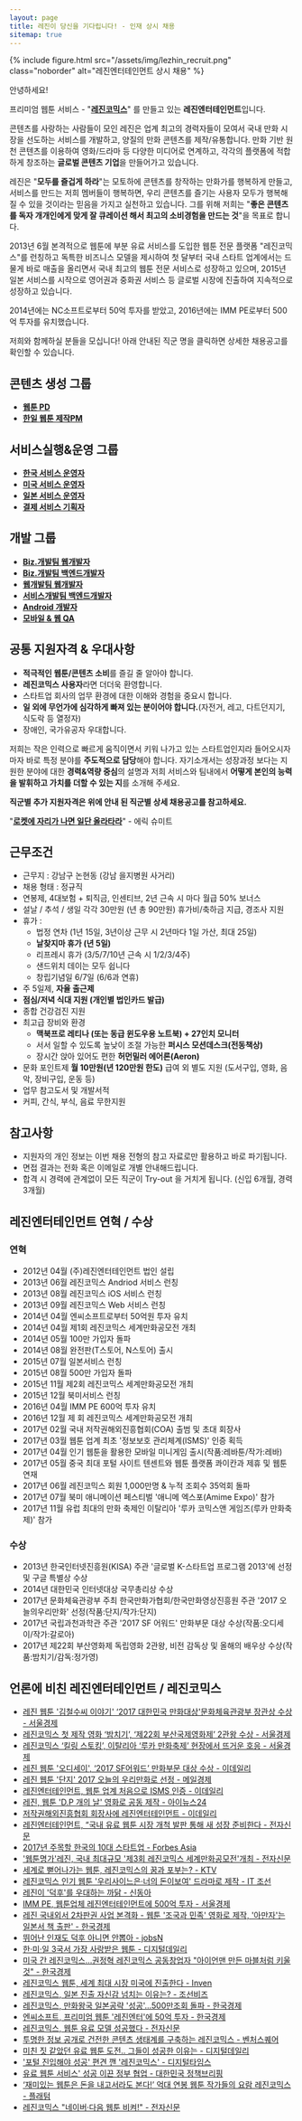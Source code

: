 ```yaml
---
layout: page
title: 레진이 당신을 기다립니다! - 인재 상시 채용
sitemap: true
---
```

{% include figure.html src="/assets/img/lezhin_recruit.png" class="noborder" alt="레진엔터테인먼트 상시 채용" %}

안녕하세요!

프리미엄 웹툰 서비스 - "**[레진코믹스](http://www.lezhin.com)**" 를 만들고 있는 **레진엔터테인먼트**입니다.

콘텐츠를 사랑하는 사람들이 모인 레진은 업계 최고의 경력자들이 모여서 국내 만화 시장을 선도하는 서비스를 개발하고, 양질의 만화 콘텐츠를 제작/유통합니다.
만화 기반 원천 콘텐츠를 이용하여 영화/드라마 등 다양한 미디어로 연계하고, 각각의 플랫폼에 적합하게 창조하는 **글로벌 콘텐츠 기업**을 만들어가고 있습니다.

레진은 "**모두를 즐겁게 하라**"는 모토하에 콘텐츠를 창작하는 만화가를 행복하게 만들고, 서비스를 만드는 저희 멤버들이 행복하면,
우리 콘텐츠를 즐기는 사용자 모두가 행복해질 수 있을 것이라는 믿음을 가지고 실천하고 있습니다.
그를 위해 저희는 "**좋은 콘텐츠를 독자 개개인에게 맞게 잘 큐레이션 해서 최고의 소비경험을 만드는 것**"을 목표로 합니다.

2013년 6월 본격적으로 웹툰에 부분 유료 서비스를 도입한 웹툰 전문 플랫폼 "레진코믹스"를 런칭하고
독특한 비즈니스 모델을 제시하여 첫 달부터 국내 스타트 업계에서는 드물게 바로 매출을 올리면서 국내 최고의 웹툰 전문 서비스로 성장하고 있으며,
2015년 일본 서비스를 시작으로 영어권과 중화권 서비스 등 글로벌 시장에 진출하여 지속적으로 성장하고 있습니다.

2014년에는 NC소프트로부터 50억 투자를 받았고, 2016년에는 IMM PE로부터 500억 투자를 유치했습니다.

저희와 함께하실 분들을 모십니다! 아래 안내된 직군 명을 클릭하면 상세한 채용공고를 확인할 수 있습니다. 

## 콘텐츠 생성 그룹

- [**웹툰 PD**](webtoon_pd)
- [**한일 웹툰 제작PM**](jp_translator_pm)

## 서비스실행&운영 그룹

- [**한국 서비스 운영자**](service_operator)
- [**미국 서비스 운영자**](us_operation)
- [**일본 서비스 운영자**](jp_operation)
- [**결제 서비스 기획자**](billing_service)
 
## 개발 그룹

- [**Biz.개발팀 웹개발자**](biz_front_develop)
- [**Biz.개발팀 백엔드개발자**](biz_backend_develop)
- [**웹개발팀 웹개발자**](web_develop)
- [**서비스개발팀 백엔드개발자**](backend_develop)
- [**Android 개발자**](android_develop)
- [**모바일 & 웹 QA**](qa)

## 공통 지원자격 & 우대사항

- **적극적인 웹툰/콘텐츠 소비**를 즐길 줄 알아야 합니다.
- **레진코믹스 사용자**라면 더더욱 환영합니다.
- 스타트업 회사의 업무 환경에 대한 이해와 경험을 중요시 합니다.
- **일 외에 무언가에 심각하게 빠져 있는 분이어야 합니다.**(자전거, 레고, 다트던지기, 식도락 등 열정자)
- 장애인, 국가유공자 우대합니다.

저희는 작은 인력으로 빠르게 움직이면서 키워 나가고 있는 스타트업인지라
들어오시자마자 바로 특정 분야를 **주도적으로 담당**해야 합니다.
자기소개서는 성장과정 보다는 지원한 분야에 대한 **경력&역량 중심**의 설명과
저희 서비스와 팀내에서 **어떻게 본인의 능력을 발휘하고 가치를 더할 수 있는 지**를 소개해 주세요.

**직군별 추가 지원자격은 위에 안내 된 직군별 상세 채용공고를 참고하세요.**

"[**로켓에 자리가 나면 일단 올라타라**](http://estima.wordpress.com/2012/05/28/sheryl/)" - 에릭 슈미트

## 근무조건

- 근무지 : 강남구 논현동 (강남 을지병원 사거리)
- 채용 형태 : 정규직
- 연봉제, 4대보험 + 퇴직금, 인센티브, 2년 근속 시 마다 월급 50% 보너스
- 설날 / 추석 / 생일 각각 30만원 (년 총 90만원) 휴가비/축하금 지급, 경조사 지원
- 휴가 :
  - 법정 연차 (1년 15일, 3년이상 근무 시 2년마다 1일 가산, 최대 25일)
  - **날찾지마 휴가 (년 5일)**
  - 리프레시 휴가 (3/5/7/10년 근속 시 1/2/3/4주)
  - 샌드위치 데이는 모두 쉽니다
  - 창립기념일 6/7일 (6/6과 연휴)
- 주 5일제, **자율 출근제**
- **점심/저녁 식대 지원 (개인별 법인카드 발급)**
- 종합 건강검진 지원
- 최고급 장비와 환경
  - **맥북프로 레티나 (또는 동급 윈도우용 노트북) + 27인치 모니터**
  - 서서 일할 수 있도록 높낮이 조절 가능한 **퍼시스 모션데스크(전동책상)**
  - 장시간 앉아 있어도 편한 **허먼밀러 에어론(Aeron)**
- 문화 포인트제 **월 10만원(년 120만원 한도)** 급여 외 별도 지원 (도서구입, 영화, 음악, 장비구입, 운동 등)
- 업무 참고도서 및 개발서적
- 커피, 간식, 부식, 음료 무한지원

## 참고사항

- 지원자의 개인 정보는 이번 채용 전형의 참고 자료로만 활용하고 바로 파기됩니다.
- 면접 결과는 전화 혹은 이메일로 개별 안내해드립니다.
- 합격 시 경력에 관계없이 모든 직군이 Try-out 을 거치게 됩니다. (신입 6개월, 경력 3개월)

## 레진엔터테인먼트 연혁 / 수상 

### 연혁

- 2012년 04월 (주)레진엔터테인먼트 법인 설립
- 2013년 06월 레진코믹스 Andriod 서비스 런칭
- 2013년 08월 레진코믹스 iOS 서비스 런칭
- 2013년 09월 레진코믹스 Web 서비스 런칭
- 2014년 04월 엔씨소프트로부터 50억원 투자 유치
- 2014년 04월 제1회 레진코믹스 세계만화공모전 개최
- 2014년 05월 100만 가입자 돌파
- 2014년 08월 완전판(T스토어, N스토어) 출시
- 2015년 07월 일본서비스 런칭
- 2015년 08월 500만 가입자 돌파
- 2015년 11월 제2회 레진코믹스 세계만화공모전 개최
- 2015년 12월 북미서비스 런칭
- 2016년 04월 IMM PE 600억 투자 유치
- 2016년 12월 제 회 레진코믹스 세계만화공모전 개최
- 2017년 02월 국내 저작권해외진흥협회(COA) 출범 및 초대 회장사
- 2017년 03월 웹툰 업계 최초 '정보보호 관리체계(ISMS)' 인증 획득
- 2017년 04월 인기 웹툰을 활용한 모바일 미니게임 출시(작품:레바툰/작가:레바)
- 2017년 05월 중국 최대 포털 사이트 텐센트와 웹툰 플랫폼 콰이칸과 제휴 및 웹툰 연재
- 2017년 06월 레진코믹스 회원 1,000만명 & 누적 조회수 35억회 돌파
- 2017년 07월 북미 애니메이션 페스티벌 '애니메 엑스포(Amime Expo)' 참가
- 2017년 11월 유럽 최대의 만화 축제인 이탈리아 '루카 코믹스앤 게임즈(루카 만화축제)' 참가

### 수상

- 2013년 한국인터넷진흥원(KISA) 주관 '글로벌 K-스타트업 프로그램 2013'에 선정 및 구글 특별상 수상
- 2014년 대한민국 인터넷대상 국무총리상 수상
- 2017년 문화체육관광부 주최 한국만화가협회/한국만화영상진흥원 주관 '2017 오늘의우리만화' 선정(작품:단지/작가:단지)
- 2017년 국립과천과학관 주관 '2017 SF 어워드' 만화부문 대상 수상(작품:오디세이/작가:갈로아)
- 2017년 제22회 부산영화제 독립영화 2관왕, 비전 감독상 및 올해의 배우상 수상(작품:밤치기/감독:정가영)

## 언론에 비친 레진엔터테인먼트 / 레진코믹스

- [레진 웹툰 '김철수씨 이야기' ‘2017 대한민국 만화대상'문화체육관광부 장관상 수상 - 서울경제](http://entertain.naver.com/read?oid=011&aid=0003178537)
- [레진코믹스 첫 제작 영화 ‘밤치기’, ‘제22회 부산국제영화제’ 2관왕 수상 - 서울경제](http://www.sedaily.com/NewsView/1OMEZD2CKD)
- [레진코믹스 ‘킬링 스토킹’, 이탈리아 ‘루카 만화축제’ 현장에서 뜨거운 호응 - 서울경제](http://www.sedaily.com/NewsView/1ONH3350K9)
- [레진 웹툰 '오디세이', ‘2017 SF어워드’ 만화부문 대상 수상 - 이데일리](http://www.edaily.co.kr/news/news_detail.asp?newsId=02246806616098496&mediaCodeNo=257&OutLnkChk=Y)
- [레진 웹툰 '단지' 2017 오늘의 우리만화로 선정 - 메일경제](http://news.mk.co.kr/newsRead.php?year=2017&no=704479)
- [레진엔터테인먼트, 웹툰 업계 처음으로 ISMS 인증 - 이데일리](http://www.edaily.co.kr/news/NewsRead.edy?SCD=JE41&newsid=02368166615861024&DCD=A00504&OutLnkChk=Y)
- [레진, 웹툰 'D.P 개의 날' 영화로 공동 제작 - 아이뉴스24](http://news.inews24.com/php/news_view.php?g_serial=1006710&g_menu=020310&rrf=nv)
- [저작권해외진흥협회 회장사에 레진엔터테인먼트 - 이데일리](http://www.edaily.co.kr/news/NewsRead.edy?SCD=JE41&newsid=02876566615828552&DCD=A00504&OutLnkChk=Y)
- [레진엔터테인먼트, “국내 유료 웹툰 시장 개척 발판 통해 새 성장 준비한다 - 전자신문](http://www.etnews.com/20170203000103)
- [2017년 주목할 한국의 10대 스타트업 - Forbes Asia](https://www.forbes.com/sites/elaineramirez/2017/01/17/10-south-korean-startups-breaking-out-in-2017/#10c2f1867506) 
- ['웹툰명가'레진, 국내 최대규모 '제3회 레진코믹스 세계만화공모전'개최 - 전자신문](http://www.etnews.com/20161201000543)
- [세계로 뻗어나가는 웹툰, 레진코믹스의 꿈과 포부는? - KTV](http://www.ktv.go.kr/content/view?content_id=527542)
- [레진코믹스 인기 웹툰 '우리사이느은·너의 돈이보여' 드라마로 제작 - IT 조선](http://it.chosun.com/news/article.html?no=2824317)
- [레진이 '덕후'를 우대하는 까닭 - 신동아](http://shindonga.donga.com/3/all/13/532633/1)
- [IMM PE, 웹툰업체 레진엔터테인먼트에 500억 투자 - 서울경제](http://news.naver.com/main/read.nhn?mode=LSD&mid=sec&sid1=101&oid=011&aid=0002845393)
- [레진 국내외서 2차판권 사업 본격화 - 웹툰 '조국과 민족' 영화로 제작, '아만자'는 일본서 책 출판' - 한국경제](http://www.hankyung.com/news/app/newsview.php?aid=201606206555v)
- [뛰어난 인재도 덕후 아니면 안뽑아 - jobsN](http://blog.naver.com/jobarajob/220692082698)
- [한·미·일 3국서 가장 사랑받은 웹툰 - 디지털데일리](http://www.ddaily.co.kr/news/article.html?no=141304)
- [미국 간 레진코믹스…권정혁 레진코믹스 공동창업자 "아이언맨 만든 마블처럼 키울 것" - 한국경제](http://www.hankyung.com/news/app/newsview.php?aid=2016012093951)
- [레진코믹스 웹툰, 세계 최대 시장 미국에 진출한다 - Inven](http://sports.news.naver.com/esports/news/read.nhn?oid=442&aid=0000029074)
- [레진코믹스, 일본 진출 자신감 넘치는 이유는? - 조선비즈](http://it.chosun.com/news/article.html?no=2806973)
- [레진코믹스, 만화왕국 일본공략 '성공'…500만조회 돌파 - 한국경제](http://news.naver.com/main/read.nhn?mode=LSD&mid=sec&sid1=105&oid=015&aid=0003380384)
- [엔씨소프트, 프리미엄 웹툰 '레진엔터'에 50억 투자 - 한국경제](http://www.hankyung.com/news/app/newsview.php?aid=201404163683g)
- [레진코믹스, 웹툰 유료 모델 성공했다 - 전자신문](http://www.etnews.com/20140321000104)
- [투명한 정보 공개로 건전한 콘텐츠 생태계를 구축하는 레진코믹스 - 벤처스퀘어](http://www.venturesquare.net/528778)
- [미친 짓 같았던 유료 웹툰 도전.. 그들이 성공한 이유는 - 디지털데일리](http://www.ddaily.co.kr/news/article.html?no=112732)
- ['포털 진입해야 성공' 편견 깬 '레진코믹스' - 디지털타임스](http://www.dt.co.kr/contents.html?article_no=2013123002012069607027&naver=stand)
- [유료 웹툰 서비스' 성공 이끈 정부 협업 - 대한민국 정책브리핑](http://www.korea.kr/policy/cultureView.do?newsId=148770632&call_from=naver_news)
- [‘재미있는 웹툰은 돈을 내고서라도 본다!’ 억대 연봉 웹툰 작가들의 요람 레진코믹스 - 플래텀](http://platum.kr/archives/15110)
- [레진코믹스 "네이버·다음 웹툰 비켜!" - 전자신문](http://www.etnews.com/news/contents/contents/2814626_1487.html)


